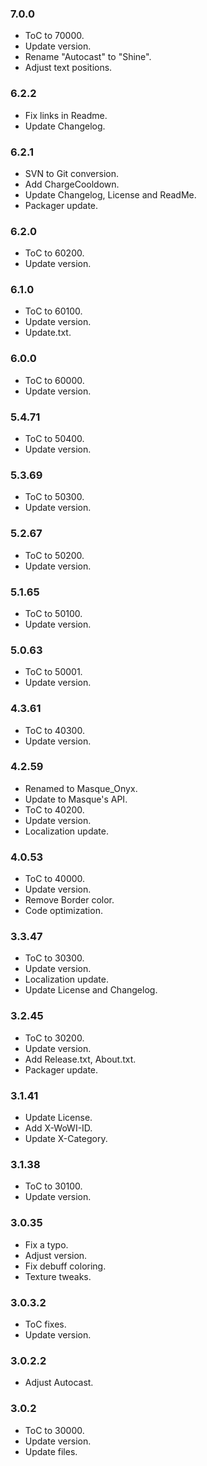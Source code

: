 ### 7.0.0 ###

- ToC to 70000.
- Update version.
- Rename "Autocast" to "Shine".
- Adjust text positions.

### 6.2.2 ###

- Fix links in Readme.
- Update Changelog.

### 6.2.1 ###

- SVN to Git conversion.
- Add ChargeCooldown.
- Update Changelog, License and ReadMe.
- Packager update.

### 6.2.0 ###

- ToC to 60200.
- Update version.

### 6.1.0 ###

- ToC to 60100.
- Update version.
- Update.txt.

### 6.0.0 ###

- ToC to 60000.
- Update version.

### 5.4.71 ###

- ToC to 50400.
- Update version.

### 5.3.69 ###

- ToC to 50300.
- Update version.

### 5.2.67 ###

- ToC to 50200.
- Update version.

### 5.1.65 ###

- ToC to 50100.
- Update version.

### 5.0.63 ###

- ToC to 50001.
- Update version.

### 4.3.61 ###

- ToC to 40300.
- Update version.

### 4.2.59 ###

- Renamed to Masque_Onyx.
- Update to Masque's API.
- ToC to 40200.
- Update version.
- Localization update.

### 4.0.53 ###

- ToC to 40000.
- Update version.
- Remove Border color.
- Code optimization.

### 3.3.47 ###

- ToC to 30300.
- Update version.
- Localization update.
- Update License and Changelog.

### 3.2.45 ###

- ToC to 30200.
- Update version.
- Add Release.txt, About.txt.
- Packager update.

### 3.1.41 ###

- Update License.
- Add X-WoWI-ID.
- Update X-Category.

### 3.1.38 ###

- ToC to 30100.
- Update version.

### 3.0.35 ###

- Fix a typo.
- Adjust version.
- Fix debuff coloring.
- Texture tweaks.

### 3.0.3.2 ###

- ToC fixes.
- Update version.

### 3.0.2.2 ###

- Adjust Autocast.

### 3.0.2 ###

- ToC to 30000.
- Update version.
- Update files.
